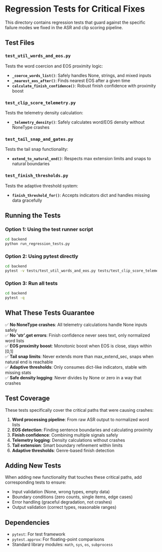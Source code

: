 # Regression Tests for Critical Fixes

This directory contains regression tests that guard against the specific failure modes we fixed in the ASR and clip scoring pipeline.

## Test Files

### `test_util_words_and_eos.py`
Tests the word coercion and EOS proximity logic:
- **`_coerce_words_list()`**: Safely handles None, strings, and mixed inputs
- **`_nearest_eos_after()`**: Finds nearest EOS after a given time
- **`calculate_finish_confidence()`**: Robust finish confidence with proximity boost

### `test_clip_score_telemetry.py`
Tests the telemetry density calculation:
- **`_telemetry_density()`**: Safely calculates word/EOS density without NoneType crashes

### `test_tail_snap_and_gates.py`
Tests the tail snap functionality:
- **`extend_to_natural_end()`**: Respects max extension limits and snaps to natural boundaries

### `test_finish_thresholds.py`
Tests the adaptive threshold system:
- **`finish_threshold_for()`**: Accepts indicators dict and handles missing data gracefully

## Running the Tests

### Option 1: Using the test runner script
```bash
cd backend
python run_regression_tests.py
```

### Option 2: Using pytest directly
```bash
cd backend
pytest -v tests/test_util_words_and_eos.py tests/test_clip_score_telemetry.py tests/test_tail_snap_and_gates.py tests/test_finish_thresholds.py
```

### Option 3: Run all tests
```bash
cd backend
pytest -q
```

## What These Tests Guarantee

✅ **No NoneType crashes**: All telemetry calculations handle None inputs safely  
✅ **No 'str'.get errors**: Finish confidence never sees text, only normalized word lists  
✅ **EOS proximity boost**: Monotonic boost when EOS is close, stays within [0,1]  
✅ **Tail snap limits**: Never extends more than max_extend_sec, snaps when natural end is reachable  
✅ **Adaptive thresholds**: Only consumes dict-like indicators, stable with missing stats  
✅ **Safe density logging**: Never divides by None or zero in a way that crashes  

## Test Coverage

These tests specifically cover the critical paths that were causing crashes:

1. **Word processing pipeline**: From raw ASR output to normalized word lists
2. **EOS detection**: Finding sentence boundaries and calculating proximity
3. **Finish confidence**: Combining multiple signals safely
4. **Telemetry logging**: Density calculations without crashes
5. **Tail extension**: Smart boundary refinement within limits
6. **Adaptive thresholds**: Genre-based finish detection

## Adding New Tests

When adding new functionality that touches these critical paths, add corresponding tests to ensure:
- Input validation (None, wrong types, empty data)
- Boundary conditions (zero counts, single items, edge cases)
- Error handling (graceful degradation, not crashes)
- Output validation (correct types, reasonable ranges)

## Dependencies

- `pytest`: For test framework
- `pytest.approx`: For floating-point comparisons
- Standard library modules: `math`, `sys`, `os`, `subprocess`
